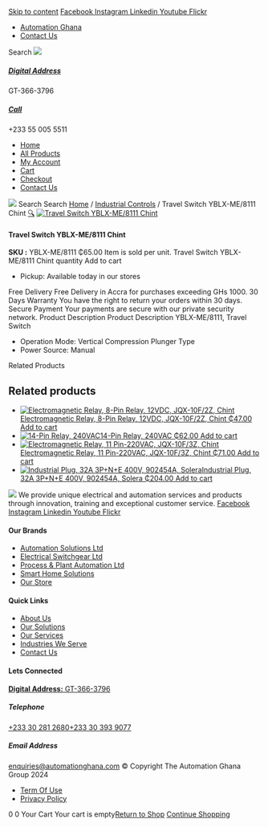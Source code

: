 [Skip to content](https://store.automationghana.com/product/travel-switch-yblx-me-8111-chint/#content)
[ Facebook ](https://www.facebook.com/automationgh/) [ Instagram ](https://www.instagram.com/automationgh/) [ Linkedin ](https://www.linkedin.com/company/the-automation-ghana-limited/) [ Youtube ](https://www.youtube.com/channel/UCurrRDUSm5oIW39VXjn1u0w) [ Flickr ](https://www.flickr.com/photos/181794037@N07/)
  * [ Automation Ghana ](https://automationghana.com)
  * [ Contact Us ](https://store.automationghana.com/contact/)


Search
[ ![](https://store.automationghana.com/wp-content/uploads/2024/04/Website-TAGG-Logo-BLUE.png) ](https://store.automationghana.com/)
[ ](https://maps.app.goo.gl/m4xeaagWCNbLk4jM6)
#####  [ Digital Address ](https://maps.app.goo.gl/m4xeaagWCNbLk4jM6)
GT-366-3796 
[ ](tel:+233550055511)
#####  [ Call ](tel:+233550055511)
+233 55 005 5511 
  * [Home](https://store.automationghana.com/)
  * [All Products](https://store.automationghana.com/shop/)
  * [My Account](https://store.automationghana.com/my-account/)
  * [Cart](https://store.automationghana.com/cart/)
  * [Checkout](https://store.automationghana.com/checkout/)
  * [Contact Us](https://store.automationghana.com/contact/)


[![](https://store.automationghana.com/wp-content/uploads/2024/04/AutomationGhana_logo_white.png)](https://store.automationghana.com)
Search
Search
[Home](https://store.automationghana.com) / [Industrial Controls](https://store.automationghana.com/product-category/industrial-controls/) / Travel Switch YBLX-ME/8111 Chint
[🔍](https://store.automationghana.com/product/travel-switch-yblx-me-8111-chint/)
[![Travel Switch YBLX-ME/8111 Chint](https://store.automationghana.com/wp-content/uploads/2020/04/YBLX-ME_8112-Chint.jpg)](https://store.automationghana.com/wp-content/uploads/2020/04/YBLX-ME_8112-Chint.jpg)
####  Travel Switch YBLX-ME/8111 Chint 
**SKU :** YBLX-ME/8111 
₵65.00
Item is sold per unit.
Travel Switch YBLX-ME/8111 Chint quantity
Add to cart
  * Pickup: Available today in our stores


Free Delivery 
Free Delivery in Accra for purchases exceeding GHs 1000. 
30 Days Warranty 
You have the right to return your orders within 30 days. 
Secure Payment 
Your payments are secure with our private security network. 
Product Description
Product Description
YBLX-ME/8111, Travel Switch 
  * Operation Mode: Vertical Compression Plunger Type
  * Power Source: Manual


Related Products 
## Related products
  * [![Electromagnetic Relay, 8-Pin Relay, 12VDC, JQX-10F/2Z, Chint](https://store.automationghana.com/wp-content/uploads/2020/04/11-Pin-Relay-JQX-10F_3Z-220VAC-Chint-2-300x300.jpg)Electromagnetic Relay, 8-Pin Relay, 12VDC, JQX-10F/2Z, Chint ₵47.00 ](https://store.automationghana.com/product/8-pin-relay-jqx-10f-2z-12vdc-chint/)
[Add to cart](https://store.automationghana.com/product/travel-switch-yblx-me-8111-chint/?add-to-cart=1602)
  * [![14-Pin Relay, 240VAC](https://store.automationghana.com/wp-content/uploads/2020/04/14-Pin-Relay-MY4IN-220_240AC-S-Omron.jpg)14-Pin Relay, 240VAC ₵62.00 ](https://store.automationghana.com/product/14-pin-relay-my4in-220-240ac-s-omron/)
[Add to cart](https://store.automationghana.com/product/travel-switch-yblx-me-8111-chint/?add-to-cart=1599)
  * [![Electromagnetic Relay, 11 Pin-220VAC, JQX-10F/3Z, Chint](https://store.automationghana.com/wp-content/uploads/2020/04/11-Pin-Relay-JQX-10F_3Z-220VAC-Chint-2-300x300.jpg)Electromagnetic Relay, 11 Pin-220VAC, JQX-10F/3Z, Chint ₵71.00 ](https://store.automationghana.com/product/11-pin-relay-jqx-10f-3z-220vac-chint/)
[Add to cart](https://store.automationghana.com/product/travel-switch-yblx-me-8111-chint/?add-to-cart=1592)
  * [![Industrial Plug, 32A 3P+N+E 400V, 902454A, Solera](https://store.automationghana.com/wp-content/uploads/2020/04/902454A.png)Industrial Plug, 32A 3P+N+E 400V, 902454A, Solera ₵204.00 ](https://store.automationghana.com/product/industrial-plug-902454a-solera/)
[Add to cart](https://store.automationghana.com/product/travel-switch-yblx-me-8111-chint/?add-to-cart=1512)


![](https://store.automationghana.com/wp-content/uploads/2024/04/AutomationGhana_logo_white.png)
We provide unique electrical and automation services and products through innovation, training and exceptional customer service.
[ Facebook ](https://www.facebook.com/automationgh/) [ Instagram ](https://www.instagram.com/automationgh/) [ Linkedin ](https://www.linkedin.com/company/the-automation-ghana-limited/) [ Youtube ](https://www.youtube.com/channel/UCurrRDUSm5oIW39VXjn1u0w) [ Flickr ](https://www.flickr.com/photos/181794037@N07/)
#### Our Brands
  * [ Automation Solutions Ltd ](https://store.automationghana.com/product/travel-switch-yblx-me-8111-chint/)
  * [ Electrical Switchgear Ltd ](https://store.automationghana.com/product/travel-switch-yblx-me-8111-chint/)
  * [ Process & Plant Automation Ltd ](https://store.automationghana.com/product/travel-switch-yblx-me-8111-chint/)
  * [ Smart Home Solutions ](https://store.automationghana.com/product/travel-switch-yblx-me-8111-chint/)
  * [ Our Store ](https://store.automationghana.com/product/travel-switch-yblx-me-8111-chint/)


#### Quick Links
  * [ About Us ](https://store.automationghana.com/product/travel-switch-yblx-me-8111-chint/)
  * [ Our Solutions ](https://store.automationghana.com/product/travel-switch-yblx-me-8111-chint/)
  * [ Our Services ](https://store.automationghana.com/product/travel-switch-yblx-me-8111-chint/)
  * [ Industries We Serve ](https://store.automationghana.com/product/travel-switch-yblx-me-8111-chint/)
  * [ Contact Us ](https://store.automationghana.com/product/travel-switch-yblx-me-8111-chint/)


#### Lets Connected
[**Digital Address:** GT-366-3796](https://maps.app.goo.gl/m4xeaagWCNbLk4jM6)
#####  Telephone 
[ +233 30 281 2680](tel:+233302812680)[+233 30 393 9077](https://store.automationghana.com/product/travel-switch-yblx-me-8111-chint/+233303939077)
#####  Email Address 
enquiries@automationghana.com 
© Copyright The Automation Ghana Group 2024
  * [ Term Of Use ](https://store.automationghana.com/product/travel-switch-yblx-me-8111-chint/)
  * [ Privacy Policy ](https://store.automationghana.com/product/travel-switch-yblx-me-8111-chint/)


0
0
Your Cart
Your cart is empty[Return to Shop](https://store.automationghana.com/shop/)
[Continue Shopping](https://store.automationghana.com/product/travel-switch-yblx-me-8111-chint/)
